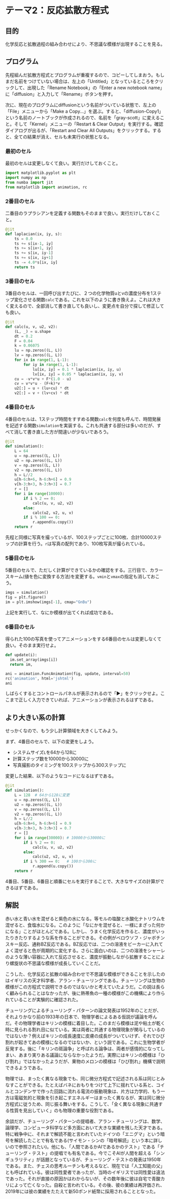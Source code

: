 # テーマ2：反応拡散方程式

## 目的

化学反応と拡散過程の組み合わせにより、不思議な模様が出現することを見る。

## プログラム

先程組んだ拡散方程式とプログラムが重複するので、コピーしてしまおう。もしまだ名前をつけていない場合は、左上の「Untitled」となっているところをクリックして、出現した「Rename Notebook」の「Enter a new notebook name」に「diffusion」と入力して「Rename」ボタンを押す。

次に、現在のプログラムにdiffusionという名前がついている状態で、左上の「File」メニューから「Make a Copy...」を選ぶ。すると、「diffusion-Copy1」という名前のノートブックが作成されるので、名前を「gray-scott」に変えること。そして「Kernel」メニューの「Restart & Clear Output」を実行する。確認ダイアログが出るが、「Restart and Clear All Outputs」をクリックする。すると、全ての結果が消え、セルも未実行の状態となる。

### 最初のセル

最初のセルは変更しなくて良い。実行だけしておくこと。

```py
import matplotlib.pyplot as plt
import numpy as np
from numba import jit
from matplotlib import animation, rc
```

### 2番目のセル

二番目のラプラシアンを定義する関数もそのままで良い。実行だけしておくこと。

```py
@jit
def laplacian(ix, iy, s):
    ts = 0.0
    ts += s[ix-1, iy]
    ts += s[ix+1, iy]
    ts += s[ix, iy-1]
    ts += s[ix, iy+1]
    ts -= 4.0*s[ix, iy]
    return ts
```

### 3番目のセル

3番目のセルは、一回呼び出すたびに、２つの化学物質uとvの濃度分布を1ステップ変化させる関数`calc`である。これを以下のように書き換えよ。これは大きく変えるので、全部消して書き直しても良いし、変更点を自分で探して修正しても良い。

```py
@jit
def calc(u, v, u2, v2):
    (L, _) = u.shape
    dt = 0.2
    F = 0.04
    k = 0.06075
    lu = np.zeros((L, L))
    lv = np.zeros((L, L))
    for ix in range(1, L-1):
        for iy in range(1, L-1):
            lu[ix, iy] = 0.1 * laplacian(ix, iy, u)
            lv[ix, iy] = 0.05 * laplacian(ix, iy, v)
    cu = -v*v*u + F*(1.0 - u)
    cv = v*v*u - (F+k)*v
    u2[:] = u + (lu+cu) * dt
    v2[:] = v + (lv+cv) * dt
```

### 4番目のセル

4番目のセルは、1ステップ時間をすすめる関数`calc`を何度も呼んで、時間発展を記述する関数`simulation`を実装する。これも共通する部分は多いのだが、すべて消して書き直した方が間違いが少ないであろう。

```py
@jit
def simulation():
    L = 64
    u = np.zeros((L, L))
    u2 = np.zeros((L, L))
    v = np.zeros((L, L))
    v2 = np.zeros((L, L))
    h = L//2
    u[h-6:h+6, h-6:h+6] = 0.9
    v[h-3:h+3, h-3:h+3] = 0.7
    r = []
    for i in range(10000):
        if i % 2 == 0:
            calc(u, v, u2, v2)
        else:
            calc(u2, v2, u, v)
        if i % 100 == 0:
            r.append(u.copy())
    return r
```

先程と同様に写真を撮っているが、100ステップごとに100枚、合計10000ステップの計算を行う。`r`は写真の配列であり、100枚写真が撮られている。

### 5番目のセル

5番目のセルで、ただしく計算ができているかの確認をする。三行目で、カラースキーム(値を色に変換する方法)を変更する。`vmin`と`vmax`の指定も消しておこう。

```py
imgs = simulation()
fig = plt.figure()
im = plt.imshow(imgs[-1], cmap="GnBu")
```

上記を実行して、なにか模様が出てくれば成功である。

### 6番目のセル

得られた100の写真を使ってアニメーションをする6番目のセルは変更しなくて良い。そのまま実行せよ。

```py
def update(i):
  im.set_array(imgs[i])
  return im,

ani = animation.FuncAnimation(fig, update, interval=50)
rc('animation', html='jshtml')
ani
```

しばらくするとコントロールパネルが表示されるので「▶」をクリックせよ。ここまで正しく入力できていれば、アニメーションが表示されるはずである。

## より大きい系の計算

せっかくなので、もう少し計算領域を大きくしてみよう。

まず、4番目のセルで、以下の変更をしよう。

* システムサイズ`L`を64から128に
* 計算ステップ数を10000から30000に
* 写真撮影のタイミングを100ステップから300ステップに

変更した結果、以下のようなコードになるはずである。

```py
@jit
def simulation():
    L = 128  # 64から128に変更
    u = np.zeros((L, L))
    u2 = np.zeros((L, L))
    v = np.zeros((L, L))
    v2 = np.zeros((L, L))
    h = L//2
    u[h-6:h+6, h-6:h+6] = 0.9
    v[h-3:h+3, h-3:h+3] = 0.7
    r = []
    for i in range(30000): # 10000から30000に
        if i % 2 == 0:
            calc(u, v, u2, v2)
        else:
            calc(u2, v2, u, v)
        if i % 300 == 0:   # 100から300に
            r.append(u.copy())
    return r
```

4番目、5番目、6番目と順番にセルを実行することで、大きなサイズの計算ができるはずである。

## 解説

赤い水と青い水を混ぜると紫色の水になる。等モルの塩酸と水酸化ナトリウムを混ぜると、食塩水になる。このように「なにかを混ぜると、一様にまざった何かになる」ことがほとんどである。しかし、うまく化学反応を作ると、濃度がいったりきたりするような系を作ることができる。その例がベロウソフ・ジャボチンスキー反応、通称BZ反応である。BZ反応では、二つの溶液をビーカーに入れてよく混ぜると色が周期的に変化する。さらに面白いのは、二つの溶液をシャーレのような薄い容器に入れて反応させると、濃度が振動しながら拡散することにより螺旋状の不思議な模様が成長していくことだ。

こうした、化学反応と拡散の組み合わせで不思議な模様ができることを示したのはイギリスの天才科学者、アラン・チューリングである。チューリングは生物の模様がこの方程式で説明できるのではないかと考えていたようだ。この説は長らく顧みられることはなかったが、後に熱帯魚の一種の模様がこの機構により作られていることが実験的に確認された。

チューリングによるチューリング・パターンの論文発表は1952年のことだが、それよりかなり前の1933年の日本で、物理学者によるある仮説が議論を呼んだ。その物理学者はキリンの模様に着目した。このまだら模様は泥や粘土が乾く時に見られる割れ目に似ている。実は両者に共通する物理現象が関与しているのではないか？例えばキリンの成長速度に皮膚の成長がついていけず、それでひび割れが起きてあの模様になるのではないか、という説である。これに生物学者が反発する。後に「キリンの斑論争」と呼ばれる論争は、両者が感情的になってしまい、あまり実りある議論にならなかったようだ。実際にはキリンの模様は「ひび割れ」ではなかったようだが、果物のメロンの模様は「ひび割れ」機構で説明できるようである。

物理では、まったく異なる現象でも、同じ微分方程式で記述される系は同じとみなすことができる。たとえばバネにおもりをつけて上下に揺れている系と、コイルとコンデンサで作った回路に流れる電流の振動現象は、片方は力学的、もう一方は電磁気的と現象を引き起こすエネルギーはまったく異なるが、実は同じ微分方程式に従うため、同じ振る舞いをする。こうして、「全く異なる現象に共通する性質を見出していく」のも物理の重要な役割である。

余談だが、チューリング・パターンの提唱者、アラン・チューリングは、数学、論理学、コンピュータ科学など多方面において大きな業績を残した天才である。特に戦争中に、それまで解読不能と言われていたドイツの「エニグマ」という暗号を解読したことで有名である(サイモン・シンの「暗号解読」という本に詳しいので参照されたい)。他にも、「人間であるかAIであるかのテスト」である「チューリング・テスト」の提唱でも有名である。今でこそAIが人間を超える「シンギュラリティ」が話題となっているが、チューリング・テストの発表は1950年である。また、チェスの思考ルーチンも考えるなど、現在では「人工知能の父」とも呼ばれている。彼は同性愛者であったが、当時のイギリスでは同性愛は違法であった。それが直接の原因かはわからないが、その数年後に彼は自宅で青酸カリによって亡くなった。自殺と言われている。その後、彼の業績は再評価され、2019年には彼の業績をたたえて新50ポンド紙幣に採用されることとなった。
